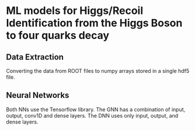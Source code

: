 # ML models for Higgs/Recoil Identification from the Higgs Boson to four quarks decay 

## Data Extraction
Converting the data from ROOT files to numpy arrays stored in a single hdf5 file.

## Neural Networks
Both NNs use the Tensorflow library.
The GNN has a combination of input, output, conv1D and dense layers.
The DNN uses only input, output, and dense layers.